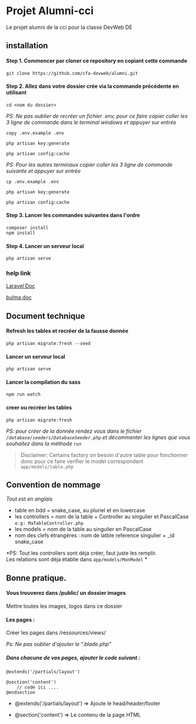 # Projet Alumni-cci

<p>Le projet alumni de la cci pour la classe DevWeb DE</p>


## installation

#### Step 1. Commencer par cloner ce repository en copiant cette commande
`git clone https://github.com/cfa-devweb/alumni.git`

#### Step 2. Allez dans votre dossier crée via la commande précédente en utilisant 
`cd <nom du dossier>`


*PS: Ne pas oublier de recréer un fichier .env, pour ce faire copier coller les 3 ligne de commande dans le terminal windows et appuyer sur entrée*

```
copy .env.example .env

php artisan key:generate

php artisan config:cache
```

*PS: Pour les autres terminaux copier coller les 3 ligne de commande suivante et appuyer sur entrée*

```
cp .env.example .env

php artisan key:generate

php artisan config:cache
```

#### Step 3. Lancer les commandes suivantes dans l'ordre


`composer install`  
`npm install`


#### Step 4. Lancer un serveur local


`php artisan serve`

### help link

[Laravel Doc](https://laravel.com/) 

[bulma doc](https://bulma.io/)


## Document technique

#### Refresh les tables et recréer de la fausse donnée
`php artisan migrate:fresh --seed`

#### Lancer un serveur local

`php artisan serve`

#### Lancer la compilation du sass

`npm run watch`

#### creer ou recréer les tables

`php artisan migrate:fresh`

*PS: pour créer de la donnée rendez vous dans le fichier `/database/seeders/DatabaseSeeder.php` et décommenter les lignes que vous souhaitez dans la méthode `run`*
> Disclaimer: Certains factory on besoin d'autre table pour fonctionner donc pour ce faire verifier le model correspondant `app/models/table.php`

## Convention de nommage
*Tout est en anglais*

- table en bdd = snake_case, au pluriel et en lowercase
- les controllers = nom de la table + Controller au singulier et PascalCase `e.g: MaTableController.php`
- les models = nom de la table au singulier en PascalCase 
- nom des clefs étrangéres : nom de latble reference singulier + _id snake_case

*PS: Tout les controllers sont déja créer, faut juste les remplir.     
Les relations sont déja établie dans `app/models/MonModel`
*

## Bonne pratique.

#### Vous trouverez dans /public/ un dossier images

<p> Mettre toutes les images, logos dans ce dossier </p>

#### Les pages :

Créer les pages dans /ressources/views/ 

*Ps: Ne pas oublier d'ajouter le ".blade.php"*

##### Dans chacune de vos pages, ajouter le code suivant : 

```
@extends('/partials/layout')

@section('content')
    // code ici ....
@endsection
```

 *  <p>@extends('/partials/layout')    => Ajoute le head/header/footer</p>
    
 *  <p>@section('content')             => Le contenu de la page HTML</p>


